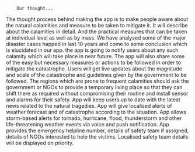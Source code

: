 		Our thought...
The thought process behind making the app is to make people aware about the natural calamities and measure to be taken to mitigate it. It will describe about the calamities in detail. And the practical measures that can be taken at individual level as well as by mass. We have analysed some of the major disaster cases happed in last 10 years and come to some conclusion which is elucidated in our app. the app is going to notify users about any such calamity which will take place in near future. The app will also share some of the easy but necessary measures or actions to be followed in order to mitigate the catastrophe. Users will get live updates about the magnitude and scale of the catastrophe and guidelines given by the government to be followed. The regions which are prone to frequent calamities should ask the government or NGOs to provide a temporary living place so that they can shift there as required without compromising their routine and install sensor and alarms for their safety. App will keep users up to date with the latest news related to the natural tragedies. App will give localised alerts of weather forecast and of catastrophe according to the situation. App allows storm-based alerts for tornado, hurricane, flood, thunderstorm and other life-threatening weather events via voice and push notification. App provides the emergency helpline number, details of safety team if assigned, details of NGOs interested to help the victims. Localised safety team details will be displayed on priority.
